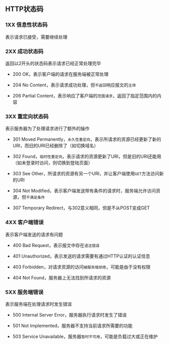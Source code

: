 ## HTTP状态码

### 1XX 信息性状态码

表示请求已接受，需要继续处理

### 2XX 成功状态码

返回以2开头的状态码表示请求已经正常处理完毕

- 200 OK，表示客户端的请求在服务端被正常处理

- 204 No Content，表示请求成功处理，但`不返回`响应报文的`主体`

- 206 Partial Content，表示响应了客户端的`范围请求`，返回了指定范围内的内容

### 3XX 重定向状态码

表示服务器为了处理请求进行了额外的操作

- 301 Moved Permanently，`永久性重定向`，表示所请求的资源已经更新了新的URI，而旧的URI已经删除了（如切换域名）

- 302 Found，`临时性重定向`，表示请求的资源更新了URI，但是旧的URI还能用（如未登录时访问，则切换到登陆页面）

- 303 See Other，所请求的资源有另一个URI，并让客户端使用`GET`方法访问新的URI

- 304 Not Modified，表示客户端发送带有条件的请求时，服务端允许访问资源，但`不满足条件`

- 307 Temporary Redirect，与302意义相同，但是不从POST变成GET

### 4XX 客户端错误

表示客户端发送的请求有问题

- 400 Bad Request，表示报文中存在`语法错误`

- 401 Unauthorized，表示发送的请求需要有通过HTTP认证的认证信息

- 403 Forbidden，对请求资源的访问`被服务端拒绝`，可能是由于没有权限

- 404 Not Found，服务器上无法找到所请求的资源

### 5XX 服务端错误

表示服务端在处理请求时发生错误

- 500 Internal Server Error，服务器执行请求时发生了错误

- 501 Not Implemented，服务器不支持当前请求所需要的功能

- 503 Service Unavailable，服务器`暂时不可用`，可能是负载过大或正在维护